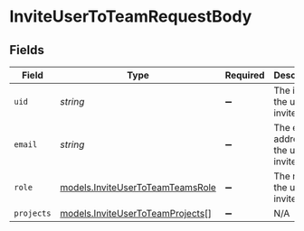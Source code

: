 # InviteUserToTeamRequestBody


## Fields

| Field                                                                      | Type                                                                       | Required                                                                   | Description                                                                | Example                                                                    |
| -------------------------------------------------------------------------- | -------------------------------------------------------------------------- | -------------------------------------------------------------------------- | -------------------------------------------------------------------------- | -------------------------------------------------------------------------- |
| `uid`                                                                      | *string*                                                                   | :heavy_minus_sign:                                                         | The id of the user to invite                                               | kr1PsOIzqEL5Xg6M4VZcZosf                                                   |
| `email`                                                                    | *string*                                                                   | :heavy_minus_sign:                                                         | The email address of the user to invite                                    | john@example.com                                                           |
| `role`                                                                     | [models.InviteUserToTeamTeamsRole](../models/inviteusertoteamteamsrole.md) | :heavy_minus_sign:                                                         | The role of the user to invite                                             | MEMBER                                                                     |
| `projects`                                                                 | [models.InviteUserToTeamProjects](../models/inviteusertoteamprojects.md)[] | :heavy_minus_sign:                                                         | N/A                                                                        |                                                                            |